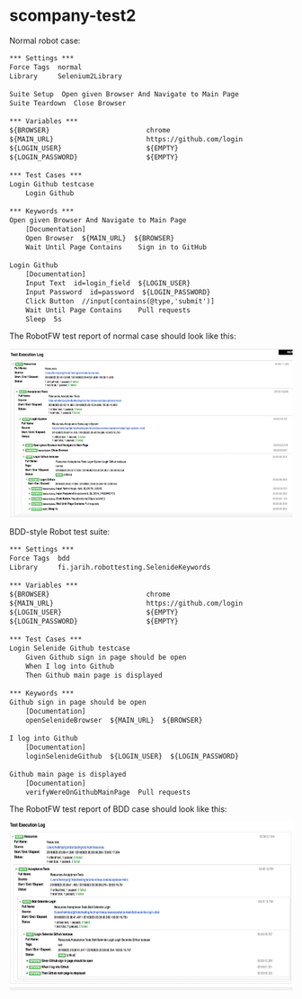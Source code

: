 # scompany-test2

Normal robot case:

```
*** Settings ***
Force Tags  normal
Library     Selenium2Library

Suite Setup  Open given Browser And Navigate to Main Page
Suite Teardown  Close Browser

*** Variables ***
${BROWSER}                        chrome
${MAIN_URL}                       https://github.com/login
${LOGIN_USER}                     ${EMPTY}
${LOGIN_PASSWORD}                 ${EMPTY}

*** Test Cases ***
Login Github testcase
    Login Github

*** Keywords ***
Open given Browser And Navigate to Main Page
    [Documentation]
    Open Browser  ${MAIN_URL}  ${BROWSER}
    Wait Until Page Contains    Sign in to GitHub

Login Github
    [Documentation]
    Input Text  id=login_field  ${LOGIN_USER}
    Input Password  id=password  ${LOGIN_PASSWORD}
    Click Button  //input[contains(@type,'submit')]
    Wait Until Page Contains    Pull requests
    Sleep  5s

```

The RobotFW test report of normal case should look like this:

 <img src="https://raw.githubusercontent.com/jaheikki/scompany-test2/master/robot-normal-test-report.png" width="600" height="300">

BDD-style Robot test suite:

```
*** Settings ***
Force Tags  bdd
Library     fi.jarih.robottesting.SelenideKeywords

*** Variables ***
${BROWSER}                        chrome
${MAIN_URL}                       https://github.com/login
${LOGIN_USER}                     ${EMPTY}
${LOGIN_PASSWORD}                 ${EMPTY}

*** Test Cases ***
Login Selenide Github testcase
    Given Github sign in page should be open
    When I log into Github
    Then Github main page is displayed

*** Keywords ***
Github sign in page should be open
    [Documentation]
    openSelenideBrowser  ${MAIN_URL}  ${BROWSER}

I log into Github
    [Documentation]
    loginSelenideGithub  ${LOGIN_USER}  ${LOGIN_PASSWORD}

Github main page is displayed
    [Documentation]
    verifyWereOnGithubMainPage  Pull requests
```

The RobotFW test report of BDD case should look like this:

 <img src="https://raw.githubusercontent.com/jaheikki/scompany-test2/master/robot-bdd-test-report.png" width="600" height="300">
